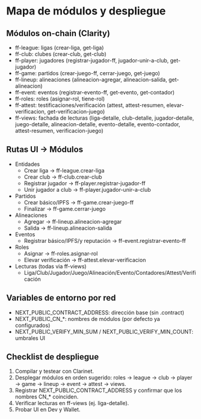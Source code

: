 # Mapa de módulos y despliegue

## Módulos on-chain (Clarity)
- ff-league: ligas (crear-liga, get-liga)
- ff-club: clubes (crear-club, get-club)
- ff-player: jugadores (registrar-jugador-ff, jugador-unir-a-club, get-jugador)
- ff-game: partidos (crear-juego-ff, cerrar-juego, get-juego)
- ff-lineup: alineaciones (alineacion-agregar, alineacion-salida, get-alineacion)
- ff-event: eventos (registrar-evento-ff, get-evento, get-contador)
- ff-roles: roles (asignar-rol, tiene-rol)
- ff-attest: testificaciones/verificación (attest, attest-resumen, elevar-verificacion, get-verificacion-juego)
- ff-views: fachada de lecturas (liga-detalle, club-detalle, jugador-detalle, juego-detalle, alineacion-detalle, evento-detalle, evento-contador, attest-resumen, verificacion-juego)

## Rutas UI → Módulos
- Entidades
  - Crear liga → ff-league.crear-liga
  - Crear club → ff-club.crear-club
  - Registrar jugador → ff-player.registrar-jugador-ff
  - Unir jugador a club → ff-player.jugador-unir-a-club
- Partidos
  - Crear básico/IPFS → ff-game.crear-juego-ff
  - Finalizar → ff-game.cerrar-juego
- Alineaciones
  - Agregar → ff-lineup.alineacion-agregar
  - Salida → ff-lineup.alineacion-salida
- Eventos
  - Registrar básico/IPFS/y reputación → ff-event.registrar-evento-ff
- Roles
  - Asignar → ff-roles.asignar-rol
  - Elevar verificación → ff-attest.elevar-verificacion
- Lecturas (todas via ff-views)
  - Liga/Club/Jugador/Juego/Alineación/Evento/Contadores/Attest/Verificación

## Variables de entorno por red
- NEXT_PUBLIC_CONTRACT_ADDRESS: dirección base (sin .contract)
- NEXT_PUBLIC_CN_*: nombres de módulos (por defecto ya configurados)
- NEXT_PUBLIC_VERIFY_MIN_SUM / NEXT_PUBLIC_VERIFY_MIN_COUNT: umbrales UI

## Checklist de despliegue
1) Compilar y testear con Clarinet.
2) Desplegar módulos en orden sugerido: roles → league → club → player → game → lineup → event → attest → views.
3) Registrar NEXT_PUBLIC_CONTRACT_ADDRESS y confirmar que los nombres CN_* coinciden.
4) Verificar lecturas en ff-views (ej. liga-detalle).
5) Probar UI en Dev y Wallet.

